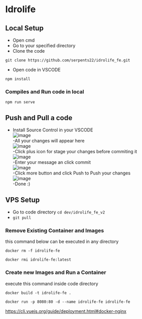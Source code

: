 # Idrolife
## Local Setup
- Open cmd
- Go to your specified directory
- Clone the code
```
git clone https://github.com/serpents22/idrolife_fe.git
```
- Open code in VSCODE
```
npm install
```
### Compiles and Run code in local
```
npm run serve
```
## Push and Pull a code
- Install Source Control in your VSCODE <br>
![image](https://user-images.githubusercontent.com/63382551/197256874-d1332905-30df-453e-88e4-1a9bd4cac7ca.png)<br>
-All your changes will appear here<br>
![image](https://user-images.githubusercontent.com/63382551/197256945-e60fcd21-e9ce-46a4-9ddd-d385f0ac7e58.png)<br>
-Click plus icon for stage your changes before commiting it<br>
![image](https://user-images.githubusercontent.com/63382551/197257129-14067365-3904-49cf-a3a7-3cf235a0dd98.png)<br>
-Enter your message an click commit<br>
![image](https://user-images.githubusercontent.com/63382551/197257287-324636a7-9811-4b7f-9018-3972d12737fc.png)<br>
-Click more button and click Push to Push your changes<br>
![image](https://user-images.githubusercontent.com/63382551/197257417-f737ef6d-7110-4007-83d7-58a06c923df6.png)<br>
-Done :)





## VPS Setup
- Go to code directory ```cd dev/idrolife_fe_v2```
- ``` git pull ```

### Remove Existing Container and Images
this command below can be executed in any directory
```
docker rm -f idrolife-fe
```

```
docker rmi idrolife-fe:latest
```

### Create new Images and Run a Container
execute this command inside code directory
```
docker build -t idrolife-fe .
```

```
docker run -p 8080:80 -d --name idrolife-fe idrolife-fe
```


https://cli.vuejs.org/guide/deployment.html#docker-nginx
